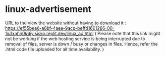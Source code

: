 # linux-advertisement

URL to the view the website without having to download it : https://ef55bee6-a6bf-4aee-9acb-beffd1601286-00-1iu1xahn0k6iy.sisko.replit.dev/linux_ad.html 
( Please note that this link might not be working if the web hosting service is being interrupted due to removal of files, server is down / busy or changes in files. Hence, refer the .html code file uploaded for all time availability. ) 
